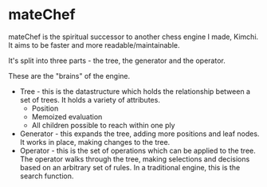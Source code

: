 # mateChef

mateChef is the spiritual successor to another chess engine I made, Kimchi. It aims to be faster and more readable/maintainable. 

It's split into three parts - the tree, the generator and the operator.

These are the "brains" of the engine.
- Tree - this is the datastructure which holds the relationship between a set of trees. It holds a variety of attributes.
	- Position
	- Memoized evaluation
	- All children possible to reach within one ply
- Generator - this expands the tree, adding more positions and leaf nodes. It works in place, making changes to the tree.
- Operator - this is the set of operations which can be applied to the tree. The operator walks through the tree, making selections and decisions based on an arbitrary set of rules. In a traditional engine, this is the search function.
